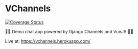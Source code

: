 # VChannels

[![Coverage Status](https://coveralls.io/repos/github/augustogoulart/django-channels-vue-chat/badge.svg?branch=master)](https://coveralls.io/github/augustogoulart/django-channels-vue-chat?branch=master)

💬🚀 Demo chat app powered by Django Channels and VueJS 🚀💬

Live at: https://vchannels.herokuapp.com/
